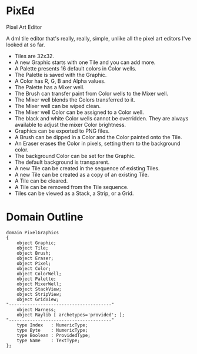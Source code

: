 # PixEd

Pixel Art Editor

A dml tile editor that's really, really, simple, unlike all the pixel art editors I've looked at so far.

- Tiles are 32x32.  
- A new Graphic starts with one Tile and you can add more.
- A Palette presents 16 default colors in Color wells.  
- The Palette is saved with the Graphic.
- A Color has R, G, B and Alpha values.
- The Palette has a Mixer well.
- The Brush can transfer paint from Color wells to the Mixer well.
- The Mixer well blends the Colors transferred to it.
- The Mixer well can be wiped clean.
- The Mixer well Color can be assigned to a Color well.
- The black and white Color wells cannot be overridden.  They are always available to adjust the mixer Color brightness. 
- Graphics can be exported to PNG files.
- A Brush can be dipped in a Color and the Color painted onto the Tile.
- An Eraser erases the Color in pixels, setting them to the background color.
- The background Color can be set for the Graphic.
- The default background is transparent.
- A new Tile can be created in the sequence of existing Tiles.
- A new Tile can be created as a copy of an existing Tile.
- A Tile can be cleared.
- A Tile can be removed from the Tile sequence.
- Tiles can be viewed as a Stack, a Strip, or a Grid.

# Domain Outline

```
domain PixelGraphics
{
    object Graphic;
    object Tile;
    object Brush;
    object Eraser;
    object Pixel;
    object Color;
    object ColorWell;
    object Palette;
    object MixerWell;
    object StackView;
    object StripView;
    object GridView;
"---------------------------------------"
    object Harness;
    object Raylib [ archetypes='provided'; ];
"---------------------------------------"
    type Index   : NumericType;
    type Byte    : NumericType;
    type Boolean : ProvidedType;
    type Name    : TextType;
};
```
